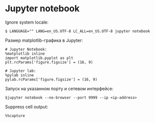 # Jupyter notebook

Ignore system locale:

```
$ LANGUAGE="" LANG=en_US.UTF-8 LC_ALL=en_US.UTF-8 jupyter notebook
```

Размер matplotlib-графика в Jupyter:

```
# Jupyter Notebook:
%matplotlib inline
import matplotlib.pyplot as plt
plt.rcParams['figure.figsize'] = (16, 9) 

# Jupyter lab:
%pylab inline
pylab.rcParams['figure.figsize'] = (16, 9)
```

Запуск на указанном порту и сетевом интерфейсе:
```
$jupyter notebook --no-browser --port 9999 --ip <ip-address>
```

Suppress cell output:
```
%%capture 
```
